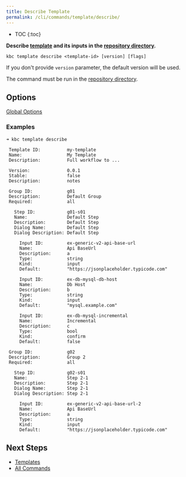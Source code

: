 ```yaml
---
title: Describe Template
permalink: /cli/commands/template/describe/
---
```


* TOC
  {:toc}

**Describe [template](/cli/templates/structure/#template) and its inputs in the [repository directory]((/cli/templates/structure/#repository)).**

```
kbc template describe <template-id> [version] [flags]
```

If you don't provide `version` parameter, the default version will be used.

The command must be run in the [repository directory](/cli/templates/structure#repository).

## Options

[Global Options](/cli/commands/#global-options)

### Examples

```
➜ kbc template describe

 Template ID:          my-template 
 Name:                 My Template 
 Description:          Full workflow to ... 
  
 Version:              0.0.1 
 Stable:               false 
 Description:          notes 
  
 Group ID:             g01 
 Description:          Default Group 
 Required:             all 
  
   Step ID:            g01-s01 
   Name:               Default Step 
   Description:        Default Step 
   Dialog Name:        Default Step 
   Dialog Description: Default Step 
  
     Input ID:         ex-generic-v2-api-base-url 
     Name:             Api BaseUrl 
     Description:      a 
     Type:             string 
     Kind:             input 
     Default:          "https://jsonplaceholder.typicode.com" 
  
     Input ID:         ex-db-mysql-db-host 
     Name:             Db Host 
     Description:      b 
     Type:             string 
     Kind:             input 
     Default:          "mysql.example.com" 
  
     Input ID:         ex-db-mysql-incremental 
     Name:             Incremental 
     Description:      c 
     Type:             bool 
     Kind:             confirm 
     Default:          false 
  
 Group ID:             g02 
 Description:          Group 2 
 Required:             all 
  
   Step ID:            g02-s01 
   Name:               Step 2-1 
   Description:        Step 2-1 
   Dialog Name:        Step 2-1 
   Dialog Description: Step 2-1 
  
     Input ID:         ex-generic-v2-api-base-url-2 
     Name:             Api BaseUrl 
     Description:      a 
     Type:             string 
     Kind:             input 
     Default:          "https://jsonplaceholder.typicode.com" 
```

## Next Steps

- [Templates](/cli/templates/)
- [All Commands](/cli/commands/)
